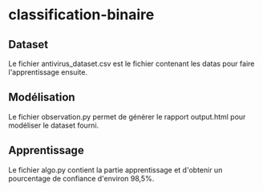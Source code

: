 # classification-binaire

## Dataset

Le fichier antivirus_dataset.csv est le fichier contenant les datas pour faire l'apprentissage ensuite.

## Modélisation

Le fichier observation.py permet de générer le rapport output.html pour modéliser le dataset fourni.

## Apprentissage

Le fichier algo.py contient la partie apprentissage et d'obtenir un pourcentage de confiance d'environ 98,5%.
